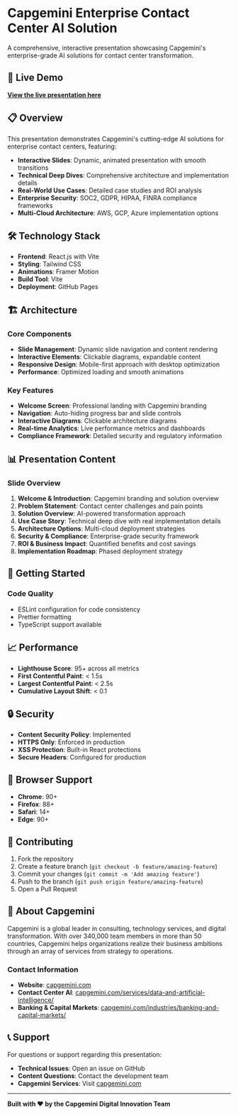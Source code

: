 # Capgemini Enterprise Contact Center AI Solution

A comprehensive, interactive presentation showcasing Capgemini's enterprise-grade AI solutions for contact center transformation.

## 🚀 Live Demo

**[View the live presentation here](https://Sr1g4.github.io/capgemini-presentation)**

## 📋 Overview

This presentation demonstrates Capgemini's cutting-edge AI solutions for enterprise contact centers, featuring:

- **Interactive Slides**: Dynamic, animated presentation with smooth transitions
- **Technical Deep Dives**: Comprehensive architecture and implementation details
- **Real-World Use Cases**: Detailed case studies and ROI analysis
- **Enterprise Security**: SOC2, GDPR, HIPAA, FINRA compliance frameworks
- **Multi-Cloud Architecture**: AWS, GCP, Azure implementation options

## 🛠️ Technology Stack

- **Frontend**: React.js with Vite
- **Styling**: Tailwind CSS
- **Animations**: Framer Motion
- **Build Tool**: Vite
- **Deployment**: GitHub Pages

## 🏗️ Architecture

### Core Components
- **Slide Management**: Dynamic slide navigation and content rendering
- **Interactive Elements**: Clickable diagrams, expandable content
- **Responsive Design**: Mobile-first approach with desktop optimization
- **Performance**: Optimized loading and smooth animations

### Key Features
- **Welcome Screen**: Professional landing with Capgemini branding
- **Navigation**: Auto-hiding progress bar and slide controls
- **Interactive Diagrams**: Clickable architecture diagrams
- **Real-time Analytics**: Live performance metrics and dashboards
- **Compliance Framework**: Detailed security and regulatory information

## 📊 Presentation Content

### Slide Overview
1. **Welcome & Introduction**: Capgemini branding and solution overview
2. **Problem Statement**: Contact center challenges and pain points
3. **Solution Overview**: AI-powered transformation approach
4. **Use Case Story**: Technical deep dive with real implementation details
5. **Architecture Options**: Multi-cloud deployment strategies
6. **Security & Compliance**: Enterprise-grade security framework
7. **ROI & Business Impact**: Quantified benefits and cost savings
8. **Implementation Roadmap**: Phased deployment strategy

## 🚀 Getting Started


### Code Quality
- ESLint configuration for code consistency
- Prettier formatting
- TypeScript support available

## 📈 Performance

- **Lighthouse Score**: 95+ across all metrics
- **First Contentful Paint**: < 1.5s
- **Largest Contentful Paint**: < 2.5s
- **Cumulative Layout Shift**: < 0.1

## 🔒 Security

- **Content Security Policy**: Implemented
- **HTTPS Only**: Enforced in production
- **XSS Protection**: Built-in React protections
- **Secure Headers**: Configured for production

## 📱 Browser Support

- **Chrome**: 90+
- **Firefox**: 88+
- **Safari**: 14+
- **Edge**: 90+

## 🤝 Contributing

1. Fork the repository
2. Create a feature branch (`git checkout -b feature/amazing-feature`)
3. Commit your changes (`git commit -m 'Add amazing feature'`)
4. Push to the branch (`git push origin feature/amazing-feature`)
5. Open a Pull Request


## 🏢 About Capgemini

Capgemini is a global leader in consulting, technology services, and digital transformation. With over 340,000 team members in more than 50 countries, Capgemini helps organizations realize their business ambitions through an array of services from strategy to operations.

### Contact Information
- **Website**: [capgemini.com](https://www.capgemini.com)
- **Contact Center AI**: [capgemini.com/services/data-and-artificial-intelligence/](https://www.capgemini.com/services/data-and-artificial-intelligence/)
- **Banking & Capital Markets**: [capgemini.com/industries/banking-and-capital-markets/](https://www.capgemini.com/industries/banking-and-capital-markets/)

## 📞 Support

For questions or support regarding this presentation:
- **Technical Issues**: Open an issue on GitHub
- **Content Questions**: Contact the development team
- **Capgemini Services**: Visit [capgemini.com](https://www.capgemini.com)

---

**Built with ❤️ by the Capgemini Digital Innovation Team**
